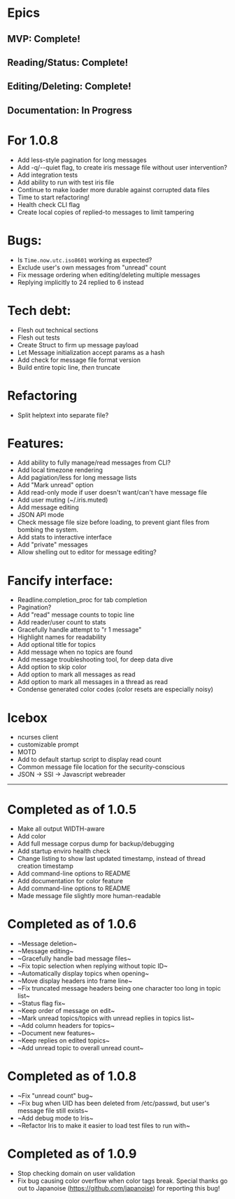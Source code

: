 # Epics
## MVP: Complete!
## Reading/Status: Complete!
## Editing/Deleting: Complete!
## Documentation: In Progress

# For 1.0.8
* Add less-style pagination for long messages
* Add -q/--quiet flag, to create iris message file without user intervention?
* Add integration tests
* Add ability to run with test iris file
* Continue to make loader more durable against corrupted data files
* Time to start refactoring!
* Health check CLI flag
* Create local copies of replied-to messages to limit tampering

# Bugs:
* Is `Time.now.utc.iso8601` working as expected?
* Exclude user's own messages from "unread" count
* Fix message ordering when editing/deleting multiple messages
* Replying implicitly to 24 replied to 6 instead

# Tech debt:
* Flesh out technical sections
* Flesh out tests
* Create Struct to firm up message payload
* Let Message initialization accept params as a hash
* Add check for message file format version
* Build entire topic line, _then_ truncate

# Refactoring
* Split helptext into separate file?

# Features:
* Add ability to fully manage/read messages from CLI?
* Add local timezone rendering
* Add pagiation/less for long message lists
* Add "Mark unread" option
* Add read-only mode if user doesn't want/can't have message file
* Add user muting (~/.iris.muted)
* Add message editing
* JSON API mode
* Check message file size before loading, to prevent giant files from bombing the system.
* Add stats to interactive interface
* Add "private" messages
* Allow shelling out to editor for message editing?

# Fancify interface:
* Readline.completion_proc for tab completion
* Pagination?
* Add "read" message counts to topic line
* Add reader/user count to stats
* Gracefully handle attempt to "r 1 message"
* Highlight names for readability
* Add optional title for topics
* Add message when no topics are found
* Add message troubleshooting tool, for deep data dive
* Add option to skip color
* Add option to mark all messages as read
* Add option to mark all messages in a thread as read
* Condense generated color codes (color resets are especially noisy)

# Icebox
* ncurses client
* customizable prompt
* MOTD
* Add to default startup script to display read count
* Common message file location for the security-conscious
* JSON -> SSI -> Javascript webreader

---

# Completed as of 1.0.5
* Make all output WIDTH-aware
* Add color
* Add full message corpus dump for backup/debugging
* Add startup enviro health check
* Change listing to show last updated timestamp, instead of thread creation timestamp
* Add command-line options to README
* Add documentation for color feature
* Add command-line options to README
* Made message file slightly more human-readable

# Completed as of 1.0.6
* ~Message deletion~
* ~Message editing~
* ~Gracefully handle bad message files~
* ~Fix topic selection when replying without topic ID~
* ~Automatically display topics when opening~
* ~Move display headers into frame line~
* ~Fix truncated message headers being one character too long in topic list~
* ~Status flag fix~
* ~Keep order of message on edit~
* ~Mark unread topics/topics with unread replies in topics list~
* ~Add column headers for topics~
* ~Document new features~
* ~Keep replies on edited topics~
* ~Add unread topic to overall unread count~

# Completed as of 1.0.8
* ~Fix "unread count" bug~
* ~Fix bug when UID has been deleted from /etc/passwd, but user's message file still exists~
* ~Add debug mode to Iris~
* ~Refactor Iris to make it easier to load test files to run with~

# Completed as of 1.0.9
* Stop checking domain on user validation
* Fix bug causing color overflow when color tags break.  Special thanks go out to Japanoise (https://github.com/japanoise) for reporting this bug!
